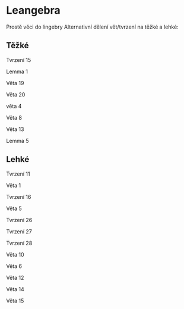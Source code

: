 # Leangebra
 Prostě věci do lingebry
Alternativní dělení vět/tvrzení na těžké a lehké:

## Těžké
Tvrzení 15

Lemma 1

Věta 19

Věta 20

věta 4

Věta 8

Věta 13

Lemma 5

## Lehké

Tvrzení 11

Věta 1

Tvrzení 16

Věta 5

Tvrzení 26

Tvrzení 27

Tvrzení 28

Věta 10

Věta 6

Věta 12

Věta 14

Věta 15
